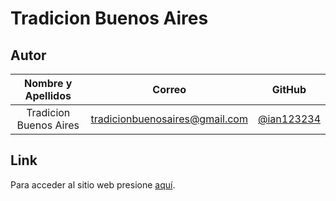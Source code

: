# Tradicion Buenos Aires

## Autor

| **Nombre y Apellidos** |         **Correo**         |               **GitHub**               |
| :--------------------: | :------------------------: | :------------------------------------: |
|  Tradicion Buenos Aires  | tradicionbuenosaires@gmail.com | [@ian123234](https://github.com/ian123234) |

## Link

Para acceder al sitio web presione [aquí](https://ian123234.github.io/Miedo-a-la-pala/).
